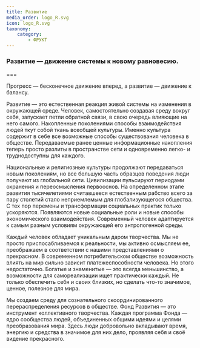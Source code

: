```yaml
---
title: Развитие
media_order: logo_R.svg
icon: logo_R.svg
taxonomy:
    category:
        - ФРУКТ
---
```


### Развитие — движение системы к новому равновесию.

===

Прогресс — бесконечное движение вперед, а развитие — движение к балансу.

Развитие — это естественная реакция живой системы на изменения в окружающей среде. Человек, самостоятельно создавая среду вокруг себя, запускает петли обратной связи, в свою очередь влияющие на него самого. Накопленные поколениями способы взаимодействия людей ткут собой ткань всеобщей культуры. Именно культура содержит в себе все возможные способы существования человека в обществе. Передаваемые ранее ценные информационные накопления теперь просто разлиты в пространстве сети и одновременно легко- и труднодоступны для каждого. 

Национальные и религиозные культуры продолжают передаваться новым поколениям, но все большую часть образцов поведения люди получают из глобальной сети. Цивилизации пульсируют периодами охранения и переосмысления первооснов. На определенном этапе развития тысячелетиями считавшееся естественным рабство всего за пару столетий стало неприемлемым для глобализующегося общества. С тех пор перемены и трансформации социальных практик только ускоряются. Появляются новые социальные роли и новые способы экономического взаимодействия. Современный человек адаптируется к самым разным условиям окружающей его антропогенной среды.

Каждый человек обладает уникальным даром творчества. Мы не просто приспосабливаемся к реальности, мы активно осмысляем ее, преображаем в соответствии с нашими представлениями о прекрасном. В современном потребительском обществе возможность влиять на мир сильно зависит платежеспособности человека. Но этого недостаточно. Богатые и знаменитые — это всегда меньшинство, а возможности для самореализации ищет практически каждый. Не только обеспечить себя и своих близких, но сделать что-то значимое, ценное, полезное для мира. 

Мы создаем среду для сознательного скоординированного перераспределения ресурсов в обществе. Фонд Развития — это инструмент коллективного творчества. Каждая программа Фонда — ядро сообщества людей, объединенных общими идеями и целями преобразования мира. Здесь люди добровольно вкладывают время, энергию и средства в значимое для них дело, проявляя себя и своё видение прекрасного. 
